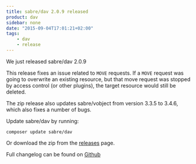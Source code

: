 ```yaml
---
title: sabre/dav 2.0.9 released
product: dav
sidebar: none
date: "2015-09-04T17:01:21+02:00"
tags:
    - dav
    - release
---
```


We just released sabre/dav 2.0.9 

This release fixes an issue related to `MOVE` requests. If a `MOVE` request
was going to overwrite an existing resource, but that move request was stopped
by access control (or other plugins), the target resource would still be
deleted.

The zip release also updates sabre/vobject from version 3.3.5 to 3.4.6, which
also fixes a number of bugs.

Update sabre/dav by running:

    composer update sabre/dav

Or download the zip from the [releases][2] page.

Full changelog can be found on [Github][1]

[1]: https://github.com/fruux/sabre-dav/blob/2.0.4/Changelog.md
[2]: https://github.com/fruux/sabre-dav/releases
